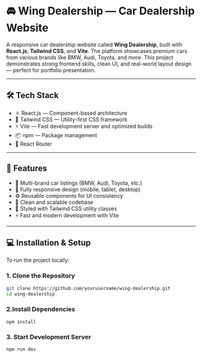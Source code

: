 # 🚘 Wing Dealership — Car Dealership Website

A responsive car dealership website called **Wing Dealership**, built with **React.js**, **Tailwind CSS**, and **Vite**. The platform showcases premium cars from various brands like BMW, Audi, Toyota, and more. This project demonstrates strong frontend skills, clean UI, and real-world layout design — perfect for portfolio presentation.

---

## 🛠️ Tech Stack

- ⚛️ React.js — Component-based architecture
- 🎨 Tailwind CSS — Utility-first CSS framework
- ⚡ Vite — Fast development server and optimized builds
- 📦 npm — Package management
- 🧭 React Router 

---

## 🚀 Features

- 🚗 Multi-brand car listings (BMW, Audi, Toyota, etc.)
- 📱 Fully responsive design (mobile, tablet, desktop)
- ♻️ Reusable components for UI consistency
- 🧼 Clean and scalable codebase
- 🎨 Styled with Tailwind CSS utility classes
- ⚡ Fast and modern development with Vite

---

## 💻 Installation & Setup

To run the project locally:

### 1. Clone the Repository

```bash
git clone https://github.com/yourusername/wing-dealership.git
cd wing-dealership
```
### 2.Install Dependencies
```
npm install
```
### 3. Start Development Server
```
npm run dev
```

